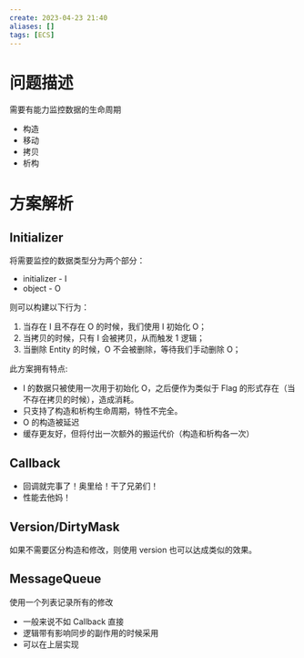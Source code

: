 ```yaml
---
create: 2023-04-23 21:40
aliases: []
tags: [ECS]
---
```

# 问题描述
需要有能力监控数据的生命周期

- 构造
- 移动
- 拷贝
- 析构
# 方案解析
## Initializer
将需要监控的数据类型分为两个部分：

- initializer - I
- object - O

则可以构建以下行为：

1. 当存在 I 且不存在 O 的时候，我们使用 I 初始化 O；
2. 当拷贝的时候，只有 I 会被拷贝，从而触发 1 逻辑；
3. 当删除 Entity 的时候，O 不会被删除，等待我们手动删除 O；

此方案拥有特点:

- I 的数据只被使用一次用于初始化 O，之后便作为类似于 Flag 的形式存在（当不存在拷贝的时候），造成消耗。
- 只支持了构造和析构生命周期，特性不完全。
- O 的构造被延迟
- 缓存更友好，但将付出一次额外的搬运代价（构造和析构各一次）
## Callback

- 回调就完事了！奥里给！干了兄弟们！
- 性能去他妈！
## Version/DirtyMask
如果不需要区分构造和修改，则使用 version 也可以达成类似的效果。
## MessageQueue
使用一个列表记录所有的修改

- 一般来说不如 Callback 直接
- 逻辑带有影响同步的副作用的时候采用
- 可以在上层实现
